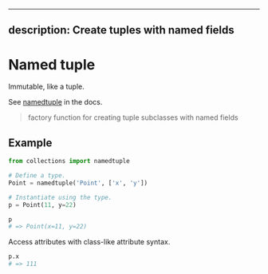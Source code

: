 
---
description: Create tuples with named fields
---
# Named tuple

Immutable, like a tuple.

See [namedtuple](https://docs.python.org/3/library/collections.html#collections.namedtuple) in the docs.

> factory function for creating tuple subclasses with named fields


## Example

```python
from collections import namedtuple

# Define a type.
Point = namedtuple('Point', ['x', 'y'])

# Instantiate using the type.
p = Point(11, y=22)

p
# => Point(x=11, y=22)
```

Access attributes with class-like attribute syntax.
```python
p.x
# => 111
```
